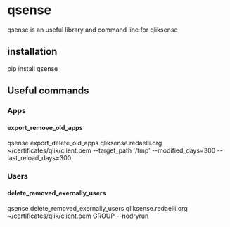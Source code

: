 # qsense

qsense is an useful library and command line for qliksense

## installation

pip install qsense

## Useful commands

### Apps

#### export_remove_old_apps

qsense export_delete_old_apps qliksense.redaelli.org ~/certificates/qlik/client.pem  --target_path '/tmp' --modified_days=300 --last_reload_days=300

###  Users

#### delete_removed_exernally_users

qsense delete_removed_exernally_users qliksense.redaelli.org ~/certificates/qlik/client.pem GROUP --nodryrun
